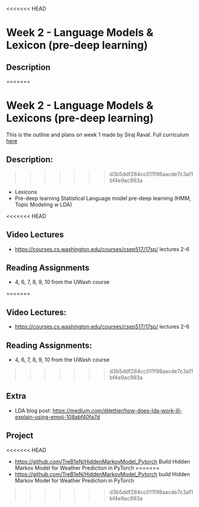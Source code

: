 <<<<<<< HEAD
# Week 2 - Language Models & Lexicon (pre-deep learning)

## Description
=======
# Week 2 - Language Models & Lexicons (pre-deep learning)

This is the outline and plans on week 1 made by Siraj Raval. Full curriculum [here](https://github.com/llSourcell/Learn-Natural-Language-Processing-Curriculum/blob/master/README.md#week-1---language-terminology--preprocessing-techniques)

## Description:
>>>>>>> d3b5ddf284cc011f98aacde7c3a11bf4e9ac993a

- Lexicons
- Pre-deep learning Statistical Language model pre-deep learning (HMM, Topic Modeling w LDA)

<<<<<<< HEAD
## Video Lectures

- https://courses.cs.washington.edu/courses/csep517/17sp/ lectures 2-6

## Reading Assignments

- 4, 6, 7, 8, 9, 10 from the UWash course


=======
## Video Lectures:

- https://courses.cs.washington.edu/courses/csep517/17sp/ lectures 2-6

## Reading Assignments:

- 4, 6, 7, 8, 9, 10 from the UWash course

>>>>>>> d3b5ddf284cc011f98aacde7c3a11bf4e9ac993a
## Extra

- LDA blog post: https://medium.com/@lettier/how-does-lda-work-ill-explain-using-emoji-108abf40fa7d

## Project

<<<<<<< HEAD
- https://github.com/TreB1eN/HiddenMarkovModel_Pytorch Build Hidden Markov Model for Weather Prediction in PyTorch
=======
- https://github.com/TreB1eN/HiddenMarkovModel_Pytorch build Hidden Markov Model for Weather Prediction in PyTorch
>>>>>>> d3b5ddf284cc011f98aacde7c3a11bf4e9ac993a
